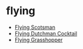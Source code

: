 # flying

 * [Flying Scotsman](../index/f/flying-scotsman-200195.json)
 * [Flying Dutchman Cocktail](../index/f/flying-dutchman-cocktail.json)
 * [Flying Grasshopper](../index/f/flying-grasshopper.json)
